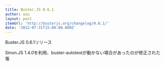 ```yaml
---
title: Buster.JS 0.6.1
author: azu
layout: post
itemUrl: 'http://busterjs.org/changelog/0.6.1/'
date: '2012-07-31T15:00:00.000Z'
---
```

Buster.JS 0.6.1リリース

Sinon.JS 1.4.0を利用、buster-autotestが動かない場合があったのが修正された等
